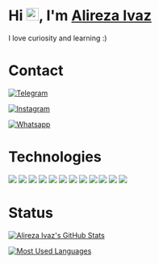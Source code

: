 # Hi <img src="https://media.giphy.com/media/hvRJCLFzcasrR4ia7z/giphy.gif" width="25px">, I'm [Alireza Ivaz](https://github.com/AlirezaIvaz)

I love curiosity and learning :)

# Contact

[![Telegram](https://img.shields.io/badge/Telegram-@AlirezaIvaz-informational?style=social&logo=telegram)](https://t.me/AlirezaIvaz)

[![Instagram](https://img.shields.io/badge/Instagram-@alireza_ivaz-informational?style=social&logo=instagram)](https://instagram.com/alireza_ivaz)

[![Whatsapp](https://img.shields.io/badge/WhatsApp-+989057351603-informational?style=social&logo=whatsapp)](https://wa.me/989057351603)

# Technologies

![](https://img.shields.io/badge/OS-ZorinOS-informational?style=flat&logo=zorin&logoColor=white&color=f5bd0c)
![](https://img.shields.io/badge/OS-Android-informational?style=flat&logo=android&logoColor=white&color=3ddc84)
![](https://img.shields.io/badge/Lang-Kotlin-informational?style=flat&logo=kotlin&logoColor=white&color=7f52ff)
![](https://img.shields.io/badge/Lang-Java-informational?style=flat&logo=java&logoColor=white&color=F8981D)
![](https://img.shields.io/badge/Lang-PHP-informational?style=flat&logo=php&logoColor=white&color=777bb3)
![](https://img.shields.io/badge/Lang-JavaScript-informational?style=flat&logo=javascript&logoColor=white&color=f7df1e)
![](https://img.shields.io/badge/Library-JQuery-informational?style=flat&logo=jquery&logoColor=white&color=0868ac)
![](https://img.shields.io/badge/CMS-Wordpress-informational?style=flat&logo=wordpress&logoColor=white&color=00749A)
![](https://img.shields.io/badge/IDE-Android_Studio-informational?style=flat&logo=android&logoColor=white&color=073042)
![](https://img.shields.io/badge/Editor-VSCode-informational?style=flat&logo=visual-studio-code&logoColor=white&color=0065A9)
![](https://img.shields.io/badge/Browser-Chrome-informational?style=flat&logo=google-chrome&logoColor=white&color=ea6100)
![](https://img.shields.io/badge/Browser-Edge-informational?style=flat&logo=microsoft-edge&logoColor=white&color=1b9de2)

# Status

[![Alireza Ivaz's GitHub Stats](https://github-readme-stats.vercel.app/api?username=AlirezaIvaz&count_private=true&show_icons=true&theme=dark)](https://github.com/anuraghazra/github-readme-stats)

[![Most Used Languages](https://github-readme-stats.vercel.app/api/top-langs/?username=AlirezaIvaz&layout=compact&theme=dark)](https://github.com/anuraghazra/github-readme-stats)
